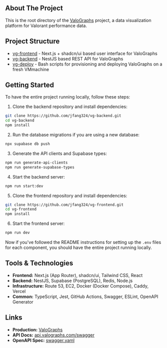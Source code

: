 ## About The Project

This is the root directory of the [ValoGraphs](https://valographs.com) project, a data visualization platform for Valorant performance data.

## Project Structure

-   [vg-frontend](https://github.com/jfang324/vg-frontend) - Next.js + shadcn/ui based user interface for ValoGraphs
-   [vg-backend](https://github.com/jfang324/vg-backend) - NestJS based REST API for ValoGraphs
-   [vg-deploy](https://github.com/jfang324/vg-deploy) - Bash scripts for provisioning and deploying ValoGraphs on a fresh VMmachine

## Getting Started

To have the entire project running locally, follow these steps:

1. Clone the backend repository and install dependencies:

```bash
git clone https://github.com/jfang324/vg-backend.git
cd vg-backend
npm install
```

2. Run the database migrations if you are using a new database:

```bash
npx supabase db push
```

3. Generate the API clients and Supabase types:

```bash
npm run generate-api-clients
npm run generate-supabase-types
```

4. Start the backend server:

```bash
npm run start:dev
```

5. Clone the frontend repository and install dependencies:

```bash
git clone https://github.com/jfang324/vg-frontend.git
cd vg-frontend
npm install
```

6. Start the frontend server:

```bash
npm run dev
```

Now if you've followed the README instructions for setting up the `.env` files for each component, you should have the entire project running locally.

## Tools & Technologies

-   **Frontend:** Next.js (App Router), shadcn/ui, Tailwind CSS, React
-   **Backend:** NestJS, Supabase (PostgreSQL), Redis, Node.js
-   **Infrastructure:** Route 53, EC2, Docker (Docker Compose), Caddy, Vercel
-   **Common:** TypeScript, Jest, GitHub Actions, Swagger, ESLint, OpenAPI Generator

## Links

-   **Production:** [ValoGraphs](https://valographs.com)
-   **API Docs:** [api.valographs.com/swagger](https://api.valographs.com/swagger)
-   **OpenAPI Spec:** [swagger.yaml](https://api.valographs.com/swagger.yaml)

